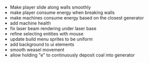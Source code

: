 - Make player slide along walls smoothly
- make player consume energy when breaking walls
- make machines consume energy based on the closest generator
- add machine health
- fix laser beam rendering under laser base
- refine selecting entities with mouse
- update build menu sprites to be uniform
- add background to ui elements
- smooth weasel movement
- allow holding "e" to continuously deposit coal into generator